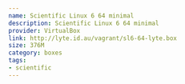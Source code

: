 ```yaml
---
name: Scientific Linux 6 64 minimal
description: Scientific Linux 6 64 minimal
provider: VirtualBox
link: http://lyte.id.au/vagrant/sl6-64-lyte.box
size: 376M
category: boxes
tags:
- scientific
---
```

